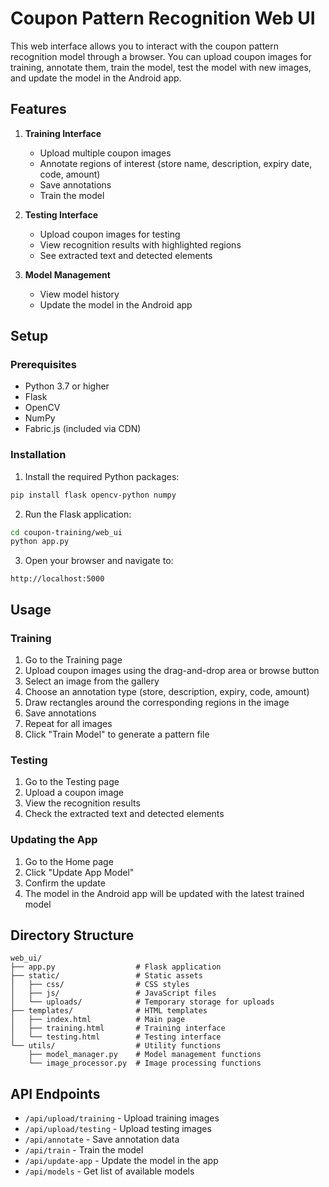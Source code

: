 # Coupon Pattern Recognition Web UI

This web interface allows you to interact with the coupon pattern recognition model through a browser. You can upload coupon images for training, annotate them, train the model, test the model with new images, and update the model in the Android app.

## Features

1. **Training Interface**
   - Upload multiple coupon images
   - Annotate regions of interest (store name, description, expiry date, code, amount)
   - Save annotations
   - Train the model

2. **Testing Interface**
   - Upload coupon images for testing
   - View recognition results with highlighted regions
   - See extracted text and detected elements

3. **Model Management**
   - View model history
   - Update the model in the Android app

## Setup

### Prerequisites

- Python 3.7 or higher
- Flask
- OpenCV
- NumPy
- Fabric.js (included via CDN)

### Installation

1. Install the required Python packages:

```bash
pip install flask opencv-python numpy
```

2. Run the Flask application:

```bash
cd coupon-training/web_ui
python app.py
```

3. Open your browser and navigate to:

```
http://localhost:5000
```

## Usage

### Training

1. Go to the Training page
2. Upload coupon images using the drag-and-drop area or browse button
3. Select an image from the gallery
4. Choose an annotation type (store, description, expiry, code, amount)
5. Draw rectangles around the corresponding regions in the image
6. Save annotations
7. Repeat for all images
8. Click "Train Model" to generate a pattern file

### Testing

1. Go to the Testing page
2. Upload a coupon image
3. View the recognition results
4. Check the extracted text and detected elements

### Updating the App

1. Go to the Home page
2. Click "Update App Model"
3. Confirm the update
4. The model in the Android app will be updated with the latest trained model

## Directory Structure

```
web_ui/
├── app.py                  # Flask application
├── static/                 # Static assets
│   ├── css/                # CSS styles
│   ├── js/                 # JavaScript files
│   └── uploads/            # Temporary storage for uploads
├── templates/              # HTML templates
│   ├── index.html          # Main page
│   ├── training.html       # Training interface
│   └── testing.html        # Testing interface
└── utils/                  # Utility functions
    ├── model_manager.py    # Model management functions
    └── image_processor.py  # Image processing functions
```

## API Endpoints

- `/api/upload/training` - Upload training images
- `/api/upload/testing` - Upload testing images
- `/api/annotate` - Save annotation data
- `/api/train` - Train the model
- `/api/update-app` - Update the model in the app
- `/api/models` - Get list of available models
